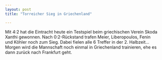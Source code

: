 ```yaml
---
layout: post
title: "Torreicher Sieg in Griechenland"

---
```


Mit 4:2 hat die Eintracht heute ein Testspiel beim griechischen Verein Skoda Xanthi gewonnen. Nach 0:2-Rückstand trafen Meier, Liberopoulos, Fenin und Köhler noch zum Sieg. Dabei fielen alle 6 Treffer in der 2. Halbzeit... Morgen wird die Mannschaft noch einmal in Griechenland trainieren, ehe es dann zurück nach Frankfurt geht.



